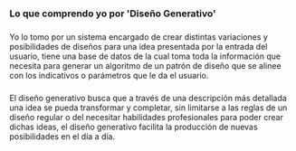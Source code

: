 ### Lo que comprendo yo por 'Diseño Generativo'
###
Yo lo tomo por un sistema encargado de crear distintas variaciones y posibilidades de diseños para una idea presentada por la entrada del usuario, tiene una base de datos
de la cual toma toda la información que necesita para generar un algoritmo de un patrón de diseño que se alinee con los indicativos o parámetros que le da el usuario.
###
El diseño generativo busca que a través de una descripción más detallada una idea se pueda transformar y completar, sin limitarse a las reglas de un diseño regular o del necesitar habilidades profesionales 
para poder crear dichas ideas, el diseño generativo facilita la producción de nuevas posibilidades en el día a día.
